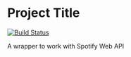 # Project Title

[![Build Status](https://travis-ci.org/gjlacerda/spotify-wrapper.svg?branch=master)](https://travis-ci.org/gjlacerda/spotify-wrapper)

A wrapper to work with Spotify Web API